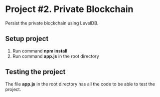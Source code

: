# Project #2. Private Blockchain
Persist the private blockchain using LevelDB.

## Setup project
1. Run command __npm install__
2. Run command __app.js__ in the root directory 

## Testing the project

The file __app.js__ in the root directory has all the code to be able to test the project.


